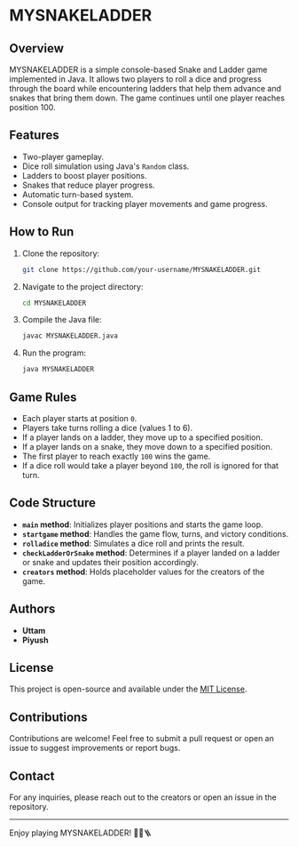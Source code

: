 # MYSNAKELADDER

## Overview
MYSNAKELADDER is a simple console-based Snake and Ladder game implemented in Java. It allows two players to roll a dice and progress through the board while encountering ladders that help them advance and snakes that bring them down. The game continues until one player reaches position 100.

## Features
- Two-player gameplay.
- Dice roll simulation using Java's `Random` class.
- Ladders to boost player positions.
- Snakes that reduce player progress.
- Automatic turn-based system.
- Console output for tracking player movements and game progress.

## How to Run
1. Clone the repository:
   ```sh
   git clone https://github.com/your-username/MYSNAKELADDER.git
   ```
2. Navigate to the project directory:
   ```sh
   cd MYSNAKELADDER
   ```
3. Compile the Java file:
   ```sh
   javac MYSNAKELADDER.java
   ```
4. Run the program:
   ```sh
   java MYSNAKELADDER
   ```

## Game Rules
- Each player starts at position `0`.
- Players take turns rolling a dice (values 1 to 6).
- If a player lands on a ladder, they move up to a specified position.
- If a player lands on a snake, they move down to a specified position.
- The first player to reach exactly `100` wins the game.
- If a dice roll would take a player beyond `100`, the roll is ignored for that turn.

## Code Structure
- **`main` method**: Initializes player positions and starts the game loop.
- **`startgame` method**: Handles the game flow, turns, and victory conditions.
- **`rolladice` method**: Simulates a dice roll and prints the result.
- **`checkLadderOrSnake` method**: Determines if a player landed on a ladder or snake and updates their position accordingly.
- **`creators` method**: Holds placeholder values for the creators of the game.

## Authors
- **Uttam**
- **Piyush**

## License
This project is open-source and available under the [MIT License](LICENSE).

## Contributions
Contributions are welcome! Feel free to submit a pull request or open an issue to suggest improvements or report bugs.

## Contact
For any inquiries, please reach out to the creators or open an issue in the repository.

---
Enjoy playing MYSNAKELADDER! 🎲🐍🪜

